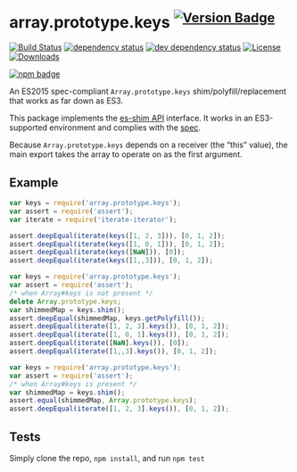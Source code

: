 # array.prototype.keys <sup>[![Version Badge][npm-version-svg]][package-url]</sup>

[![Build Status][travis-svg]][travis-url]
[![dependency status][deps-svg]][deps-url]
[![dev dependency status][dev-deps-svg]][dev-deps-url]
[![License][license-image]][license-url]
[![Downloads][downloads-image]][downloads-url]

[![npm badge][npm-badge-png]][package-url]

An ES2015 spec-compliant `Array.prototype.keys` shim/polyfill/replacement that works as far down as ES3.

This package implements the [es-shim API](https://github.com/es-shims/api) interface. It works in an ES3-supported environment and complies with the [spec](https://www.ecma-international.org/ecma-262/6.0/).

Because `Array.prototype.keys` depends on a receiver (the “this” value), the main export takes the array to operate on as the first argument.

## Example

```js
var keys = require('array.prototype.keys');
var assert = require('assert');
var iterate = require('iterate-iterator');

assert.deepEqual(iterate(keys([1, 2, 3])), [0, 1, 2]);
assert.deepEqual(iterate(keys([1, 0, 1])), [0, 1, 2]);
assert.deepEqual(iterate(keys([NaN])), [0]);
assert.deepEqual(iterate(keys([1,,3])), [0, 1, 2]);
```

```js
var keys = require('array.prototype.keys');
var assert = require('assert');
/* when Array#keys is not present */
delete Array.prototype.keys;
var shimmedMap = keys.shim();
assert.deepEqual(shimmedMap, keys.getPolyfill());
assert.deepEqual(iterate([1, 2, 3].keys()), [0, 1, 2]);
assert.deepEqual(iterate([1, 0, 1].keys()), [0, 1, 2]);
assert.deepEqual(iterate([NaN].keys()), [0]);
assert.deepEqual(iterate([1,,3].keys()), [0, 1, 2]);
```

```js
var keys = require('array.prototype.keys');
var assert = require('assert');
/* when Array#keys is present */
var shimmedMap = keys.shim();
assert.equal(shimmedMap, Array.prototype.keys);
assert.deepEqual(iterate([1, 2, 3].keys()), [0, 1, 2]);
```

## Tests
Simply clone the repo, `npm install`, and run `npm test`

[package-url]: https://npmjs.org/package/array.prototype.keys
[npm-version-svg]: http://versionbadg.es/es-shims/Array.prototype.keys.svg
[travis-svg]: https://travis-ci.org/es-shims/Array.prototype.keys.svg
[travis-url]: https://travis-ci.org/es-shims/Array.prototype.keys
[deps-svg]: https://david-dm.org/es-shims/Array.prototype.keys.svg
[deps-url]: https://david-dm.org/es-shims/Array.prototype.keys
[dev-deps-svg]: https://david-dm.org/es-shims/Array.prototype.keys/dev-status.svg
[dev-deps-url]: https://david-dm.org/es-shims/Array.prototype.keys#info=devDependencies
[npm-badge-png]: https://nodei.co/npm/array.prototype.keys.png?downloads=true&stars=true
[license-image]: https://img.shields.io/npm/l/array.prototype.keys.svg
[license-url]: LICENSE
[downloads-image]: https://img.shields.io/npm/dm/array.prototype.keys.svg
[downloads-url]: https://npm-stat.com/charts.html?package=array.prototype.keys
